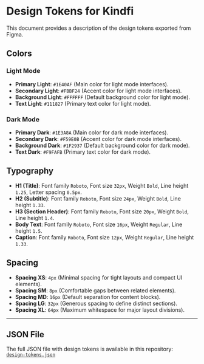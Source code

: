 # Design Tokens for Kindfi

This document provides a description of the design tokens exported from Figma.

## Colors

### Light Mode

- **Primary Light**: `#1E40AF` (Main color for light mode interfaces).
- **Secondary Light**: `#FBBF24` (Accent color for light mode interfaces).
- **Background Light**: `#FFFFFF` (Default background color for light mode).
- **Text Light**: `#111827` (Primary text color for light mode).

### Dark Mode

- **Primary Dark**: `#1E3A8A` (Main color for dark mode interfaces).
- **Secondary Dark**: `#F59E0B` (Accent color for dark mode interfaces).
- **Background Dark**: `#1F2937` (Default background color for dark mode).
- **Text Dark**: `#F9FAFB` (Primary text color for dark mode).

## Typography

- **H1 (Title)**: Font family `Roboto`, Font size `32px`, Weight `Bold`, Line height `1.25`, Letter spacing `0.5px`.
- **H2 (Subtitle)**: Font family `Roboto`, Font size `24px`, Weight `Bold`, Line height `1.33`.
- **H3 (Section Header)**: Font family `Roboto`, Font size `20px`, Weight `Bold`, Line height `1.4`.
- **Body Text**: Font family `Roboto`, Font size `16px`, Weight `Regular`, Line height `1.5`.
- **Caption**: Font family `Roboto`, Font size `12px`, Weight `Regular`, Line height `1.33`.

## Spacing

- **Spacing XS**: `4px` (Minimal spacing for tight layouts and compact UI elements).
- **Spacing SM**: `8px` (Comfortable gaps between related elements).
- **Spacing MD**: `16px` (Default separation for content blocks).
- **Spacing LG**: `32px` (Generous spacing to define distinct sections).
- **Spacing XL**: `64px` (Maximum whitespace for major layout divisions).

---

## JSON File

The full JSON file with design tokens is available in this repository:  
[`design-tokens.json`](./design-tokens.json)

